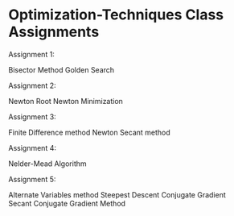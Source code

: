 # Optimization-Techniques Class Assignments


Assignment 1:

Bisector Method 
Golden Search 

Assignment 2:

Newton Root 
Newton Minimization 

Assignment 3:

Finite Difference method 
Newton Secant method 

Assignment 4:

Nelder-Mead Algorithm  

Assignment 5:

Alternate Variables method 
Steepest Descent 
Conjugate Gradient  
Secant Conjugate Gradient Method 



